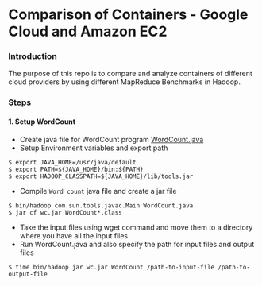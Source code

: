 # Comparison of Containers - Google Cloud and Amazon EC2
### Introduction
The purpose of this repo is to compare and analyze containers of different cloud providers by using different MapReduce Benchmarks in Hadoop.
### Steps
#### 1. Setup WordCount
* Create java file for WordCount program [WordCount.java](https://hadoop.apache.org/docs/current/hadoop-mapreduce-client/hadoop-mapreduce-client-core/MapReduceTutorial.html#Source_Code)
* Setup Environment variables and export path
```
$ export JAVA_HOME=/usr/java/default
$ export PATH=${JAVA_HOME}/bin:${PATH}
$ export HADOOP_CLASSPATH=${JAVA_HOME}/lib/tools.jar
```
* Compile `Word count` java file and create a jar file
```
$ bin/hadoop com.sun.tools.javac.Main WordCount.java
$ jar cf wc.jar WordCount*.class
```
* Take the input files using wget command and move them to a directory where you have all the input files
* Run WordCount.java and also specify the path for input files and output files
```
$ time bin/hadoop jar wc.jar WordCount /path-to-input-file /path-to-output-file
```